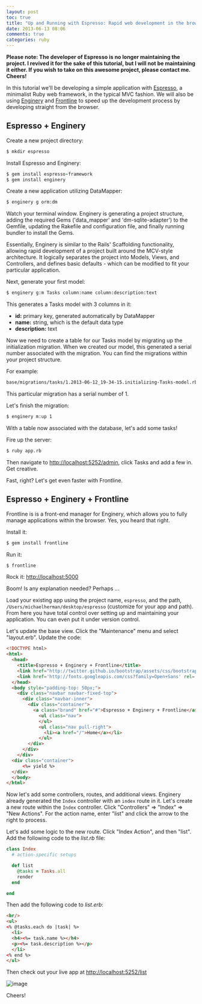 ```yaml
---
layout: post
toc: true
title: "Up and Running with Espresso: Rapid web development in the browser"
date: 2013-06-13 08:06
comments: true
categories: ruby
---
```


**Please note: The developer of Espresso is no longer maintaining the project. I revived it for the sake of this tutorial, but I will not be maintaining it either. If you wish to take on this awesome project, please contact me. Cheers!**


In this tutorial we'll be developing a simple application with [Espresso](https://github.com/mjhea0/espresso), a minimalist Ruby web framework, in the typical MVC fashion. We will also be using [Enginery](https://rubygems.org/gems/e) and [Frontline](https://rubygems.org/gems/frontline) to speed up the development process by developing straight from the browser.

## Espresso + Enginery

Create a new project directory:

```sh
$ mkdir espresso
```

Install Espresso and Enginery:

```ruby
$ gem install espresso-framework
$ gem install enginery
```

Create a new application utilizing DataMapper:

```sh
$ enginery g orm:dm
```

Watch your terminal window. Enginery is generating a project structure, adding the required Gems ('data_mapper' and 'dm-sqlite-adapter') to the Gemfile, updating the Rakefile and configuration file, and finally running bundler to install the Gems.

Essentially, Enginery is similar to the Rails' Scaffolding functionality, allowing rapid development of a project built around the MCV-style architecture. It logically separates the project into Models, Views, and Controllers, and defines basic defaults - which can be modified to fit your particular application.

Next, generate your first model:

```sh
$ enginery g:m Tasks column:name column:description:text
```

This generates a Tasks model with 3 columns in it:
- **id:** primary key, generated automatically by DataMapper
- **name:** string, which is the default data type
- **description:**  text

Now we need to create a table for our Tasks model by migrating up the initialization migration. When we created our model, this generated a serial number associated with the migration. You can find the migrations within your project structure.

For example:

```sh
base/migrations/tasks/1.2013-06-12_19-34-15.initializing-Tasks-model.rb
```

This particular migration has a serial number of 1.

Let's finish the migration:

```sh
$ enginery m:up 1
```

With a table now associated with the database, let's add some tasks!

Fire up the server:

```sh
$ ruby app.rb
```

Then navigate to [http://localhost:5252/admin](http://localhost:5252/admin), click Tasks and add a few in. Get creative.

Fast, right? Let's get even faster with Frontline.

## Espresso + Enginery + Frontline

Frontline is is a front-end manager for Enginery, which allows you to fully manage applications within the browser. Yes, you heard that right.

Install it:

```sh
$ gem install frontline
```

Run it:

```sh
$ frontline
```

Rock it: [http://localhost:5000](http://localhost:5000)

Boom! Is any explanation needed? Perhaps ...

Load your existing app using the project name, `espresso`, and the path, `/Users/michaelherman/desktop/espresso` (customize for your app and path). From here you have total control over setting up and maintaining your application. You can even put it under version control.

Let's update the base view. Click the "Maintenance" menu and select "layout.erb". Update the code:

```html
<!DOCTYPE html>
<html>
  <head>
    <title>Espresso + Enginery + Frontline</title>
    <link href="http://twitter.github.io/bootstrap/assets/css/bootstrap.css" rel="stylesheet">
    <link href='http://fonts.googleapis.com/css?family=Open+Sans' rel='stylesheet' type='text/css'>
  </head>
  <body style="padding-top: 50px;">
    <div class="navbar navbar-fixed-top">
      <div class="navbar-inner">
        <div class="container">
          <a class="brand" href="#">Espresso + Enginery + Frontline</a>
            <ul class="nav">
            </ul>
            <ul class="nav pull-right">
              <li><a href="/">Home</a></li>
            </ul>
        </div>
      </div>
    </div>
  <div class="container">
      <%= yield %>
  </div>
  </body>
</html>
```

Now let's add some controllers, routes, and additional views. Enginery already generated the `Index` controller with an `index` route in it. Let's create a new route within the `Index` controller. Click "Controllers" => "Index" => "New Actions". For the action name, enter "list" and click the arrow to the right to process.

Let's add some logic to the new route. Click "Index Action", and then "list". Add the following code to the *list.rb* file:

```ruby
class Index
  # action-specific setups

  def list
    @tasks = Tasks.all
    render
  end

end
```

Then add the following code to *list.erb*:

```html
<br/>
<ul>
<% @tasks.each do |task| %>
  <li>
  <h4><%= task.name %></h4>
  <p><%= task.description %></p>
  </li>
<% end %>
</ul>
```

Then check out your live app at [http://localhost:5252/list](http://localhost:5252/list)

![image](http://content.screencast.com/users/Mike_Extentech/folders/Jing/media/45d09f61-b994-4ee4-a8ac-6034723747ff/00000164.png)

Cheers!





